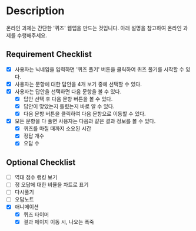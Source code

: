 # Description

온라인 과제는 간단한 '퀴즈' 웹앱을 만드는 것입니다. 아래 설명을 참고하여 온라인 과제를 수행해주세요.

## Requirement Checklist

- [x] 사용자는 닉네임을 입력하면 '퀴즈 풀기' 버튼을 클릭하여 퀴즈 풀기를 시작할 수 있다.
- [x] 사용자는 문항에 대한 답안을 4개 보기 중에 선택할 수 있다.
- [x] 사용자는 답안을 선택하면 다음 문항을 볼 수 있다.
    - [x] 답안 선택 후 다음 문항 버튼을 볼 수 있다.
    - [x] 답안이 맞았는지 틀렸는지 바로 알 수 있다.
    - [x] 다음 문항 버튼을 클릭하여 다음 문항으로 이동할 수 있다.
- [x] 모든 문항을 다 풀면 사용자는 다음과 같은 결과 정보를 볼 수 있다.
    - [x] 퀴즈를 마칠 때까지 소요된 시간
    - [x] 정답 개수
    - [x] 오답 수

## Optional Checklist

- [ ] 역대 점수 랭킹 보기
- [ ] 정 오답에 대한 비율을 차트로 표기
- [ ] 다시풀기
- [ ] 오답노트
- [x] 애니메이션
    - [x] 퀴즈 타이머
    - [x] 결과 페이지 이동 시, 나오는 폭죽
